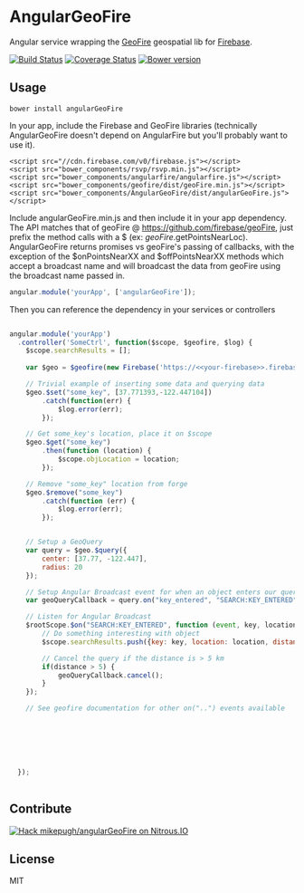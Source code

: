 AngularGeoFire
==============

Angular service wrapping the [GeoFire](https://www.firebase.com/blog/2013-09-25-location-queries-geofire.html) geospatial lib for [Firebase](https://www.firebase.com/).

[![Build Status](https://travis-ci.org/mikepugh/AngularGeoFire.svg?branch=v2)](https://travis-ci.org/mikepugh/AngularGeoFire) [![Coverage Status](https://coveralls.io/repos/mikepugh/AngularGeoFire/badge.png)](https://coveralls.io/r/mikepugh/AngularGeoFire) [![Bower version](https://badge.fury.io/bo/angularGeoFire.svg)](http://badge.fury.io/bo/angularGeoFire)

Usage
-----
````
bower install angularGeoFire
````

In your app, include the Firebase and GeoFire libraries (technically AngularGeoFire doesn't depend on AngularFire but you'll probably want to use it).

````
<script src="//cdn.firebase.com/v0/firebase.js"></script>
<script src="bower_components/rsvp/rsvp.min.js"></script>
<script src="bower_components/angularfire/angularfire.js"></script>
<script src="bower_components/geofire/dist/geoFire.min.js"></script>
<script src="bower_components/AngularGeoFire/dist/angularGeoFire.js"></script>
````

Include angularGeoFire.min.js and then include it in your app dependency. The API matches that of geoFire @ https://github.com/firebase/geoFire, just prefix the method calls with a $ (ex: $geoFire.$getPointsNearLoc). AngularGeoFire returns promises vs geoFire's passing of callbacks, with the exception of the $onPointsNearXX and $offPointsNearXX methods which accept a broadcast name and will broadcast the data from geoFire using the broadcast name passed in.

````javascript
angular.module('yourApp', ['angularGeoFire']);
````

Then you can reference the dependency in your services or controllers

````javascript

angular.module('yourApp')
  .controller('SomeCtrl', function($scope, $geofire, $log) {
    $scope.searchResults = [];
    
    var $geo = $geofire(new Firebase('https://<<your-firebase>>.firebaseio.com/'));

    // Trivial example of inserting some data and querying data
    $geo.$set("some_key", [37.771393,-122.447104])
        .catch(function(err) {
            $log.error(err);
        });

    // Get some_key's location, place it on $scope
    $geo.$get("some_key")
        .then(function (location) {
            $scope.objLocation = location;
        });

    // Remove "some_key" location from forge
    $geo.$remove("some_key")
        .catch(function (err) {
            $log.error(err);
        });


    // Setup a GeoQuery
    var query = $geo.$query({
        center: [37.77, -122.447],
        radius: 20
    });

    // Setup Angular Broadcast event for when an object enters our query
    var geoQueryCallback = query.on("key_entered", "SEARCH:KEY_ENTERED");

    // Listen for Angular Broadcast
    $rootScope.$on("SEARCH:KEY_ENTERED", function (event, key, location, distance) {
        // Do something interesting with object
        $scope.searchResults.push({key: key, location: location, distance: distance});

        // Cancel the query if the distance is > 5 km
        if(distance > 5) {
            geoQueryCallback.cancel();
        }
    });

    // See geofire documentation for other on("..") events available







  });
  
````

Contribute
----------
[![Hack mikepugh/angularGeoFire on Nitrous.IO](https://d3o0mnbgv6k92a.cloudfront.net/assets/hack-l-v1-3cc067e71372f6045e1949af9d96095b.png)](https://www.nitrous.io/hack_button?source=embed&runtime=nodejs&repo=mikepugh%2FangularGeoFire)

License
-------
MIT
